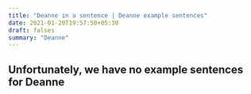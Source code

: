 ```yaml
---
title: "Deanne in a sentence | Deanne example sentences"
date: 2021-01-20T19:57:50+05:30
draft: falses
summary: "Deanne"
---
```

## Unfortunately, we have no example sentences for Deanne                 
